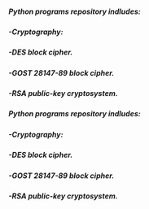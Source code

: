 ##### Python programs repository indludes:
##### -Cryptography:
#####   -DES block cipher.
#####   -GOST 28147-89 block cipher.
#####   -RSA public-key cryptosystem.
<h5>Python programs repository indludes:</h5>
<h5>-Cryptography:</h5>
<crypto style="margin = 2;">
<h5>  -DES block cipher.</h5>
<h5>  -GOST 28147-89 block cipher.</h5>
<h5>  -RSA public-key cryptosystem.</h5>
</crypto>
